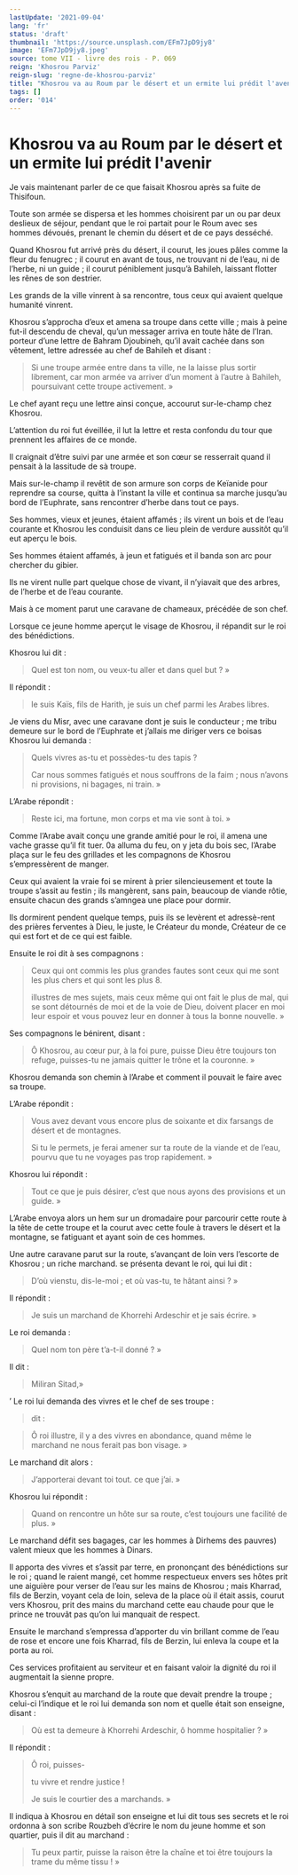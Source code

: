 ```yaml
---
lastUpdate: '2021-09-04'
lang: 'fr'
status: 'draft'
thumbnail: 'https://source.unsplash.com/EFm7JpD9jy8'
image: 'EFm7JpD9jy8.jpeg'
source: tome VII - livre des rois - P. 069
reign: 'Khosrou Parviz'
reign-slug: 'regne-de-khosrou-parviz'
title: "Khosrou va au Roum par le désert et un ermite lui prédit l'avenir | Le Livre des Rois | Shâhnâmeh"
tags: []
order: '014'
---
```


<!-- LTeX: language=fr -->

# Khosrou va au Roum par le désert et un ermite lui prédit l'avenir

Je vais maintenant parler de ce que faisait Khosrou après sa fuite de Thisifoun.

Toute son armée se dispersa et les hommes choisirent par un ou par deux deslieux de séjour, pendant que le roi partait pour le Roum avec ses hommes dévoués, prenant le chemin du désert et de ce pays desséché.

Quand Khosrou fut arrivé près du désert, il courut, les joues pâles comme la fleur du fenugrec ; il courut en avant de tous, ne trouvant ni de l’eau, ni de l’herbe, ni un guide ; il courut péniblement jusqu’à Bahileh, laissant flotter les rênes de son destrier.

Les grands de la ville vinrent à sa rencontre, tous ceux qui avaient quelque humanité vinrent.

Khosrou s’approcha d’eux et amena sa troupe dans cette ville ; mais à peine fut-il descendu de cheval, qu’un messager arriva en toute hâte de l’Iran. porteur d’une lettre de Bahram Djoubineh, qu’il avait cachée dans son vêtement, lettre adressée au chef de Bahileh et disant :

> Si une troupe armée entre dans ta ville, ne la laisse plus sortir librement, car mon armée va arriver d’un moment à l’autre à Bahileh, poursuivant cette troupe activement. »

Le chef ayant reçu une lettre ainsi conçue, accourut sur-le-champ chez Khosrou.

L’attention du roi fut éveillée, il lut la lettre et resta confondu du tour que prennent les affaires de ce monde.

Il craignait d’être suivi par une armée et son cœur se resserrait quand il pensait à la lassitude de sà troupe.

Mais sur-le-champ il revêtit de son armure son corps de Keïanide pour reprendre sa course, quitta à l’instant la ville et continua sa marche jusqu’au bord de l’Euphrate, sans rencontrer d’herbe dans tout ce pays.

Ses hommes, vieux et jeunes, étaient affamés ; ils virent un bois et de l’eau courante et Khosrou les conduisit dans ce lieu plein de verdure aussitôt qu’il eut aperçu le bois.

Ses hommes étaient affamés, à jeun et fatigués et il banda son arc pour chercher du gibier.

Ils ne virent nulle part quelque chose de vivant, il n’yiavait que des arbres, de l’herbe et de l’eau courante.

Mais à ce moment parut une caravane de chameaux, précédée de son chef.

Lorsque ce jeune homme aperçut le visage de Khosrou, il répandit sur le roi des bénédictions.

Khosrou lui dit :

> Quel est ton nom, ou veux-tu aller et dans quel but ? »

Il répondit :

> le suis Kaïs, fils de Harith, je suis un chef parmi les Arabes libres.

Je viens du Misr, avec une caravane dont je suis le conducteur ; me tribu demeure sur le bord de l’Euphrate et j’allais me diriger vers ce boisas Khosrou lui demanda :

> Quels vivres as-tu et possèdes-tu des tapis ?
>
> Car nous sommes fatigués et nous souffrons de la faim ; nous n’avons ni provisions, ni bagages, ni train. »

L’Arabe répondit :

> Reste ici, ma fortune, mon corps et ma vie sont à toi. »

Comme l’Arabe avait conçu une grande amitié pour le roi, il amena une vache grasse qu’il fit tuer. 0a alluma du feu, on y jeta du bois sec, l’Arabe plaça sur le feu des grillades et les compagnons de Khosrou s’empressèrent de manger.

Ceux qui avaient la vraie foi se mirent à prier silencieusement et toute la troupe s’assit au festin ; ils mangèrent, sans pain, beaucoup de viande rôtie, ensuite chacun des grands s’amngea une place pour dormir.

Ils dormirent pendent quelque temps, puis ils se levèrent et adressè-rent des prières ferventes à Dieu, le juste, le Créateur du monde, Créateur de ce qui est fort et de ce qui est faible.

Ensuite le roi dit à ses compagnons :

> Ceux qui ont commis les plus grandes fautes sont ceux qui me sont les plus chers et qui sont les plus 8.
>
> illustres de mes sujets, mais ceux même qui ont fait le plus de mal, qui se sont détournés de moi et de la voie de Dieu, doivent placer en moi leur espoir et vous pouvez leur en donner à tous la bonne nouvelle. »

Ses compagnons le bénirent, disant :

> Ô Khosrou, au cœur pur, à la foi pure, puisse Dieu être toujours ton refuge, puisses-tu ne jamais quitter le trône et la couronne. »

Khosrou demanda son chemin à l’Arabe et comment il pouvait le faire avec sa troupe.

L’Arabe répondit :

> Vous avez devant vous encore plus de soixante et dix farsangs de désert et de montagnes.
>
> Si tu le permets, je ferai amener sur ta route de la viande et de l’eau, pourvu que tu ne voyages pas trop rapidement. »

Khosrou lui répondit :

> Tout ce que je puis désirer, c’est que nous ayons des provisions et un guide. »

L’Arabe envoya alors un hem sur un dromadaire pour parcourir cette route à la tête de cette troupe et la courut avec cette foule à travers le désert et la montagne, se fatiguant et ayant soin de ces hommes.

Une autre caravane parut sur la route, s’avançant de loin vers l’escorte de Khosrou ; un riche marchand. se présenta devant le roi, qui lui dit :

> D’où vienstu, dis-le-moi ; et où vas-tu, te hâtant ainsi ? »

Il répondit :

> Je suis un marchand de Khorrehi Ardeschir et je sais écrire. »

Le roi demanda :

> Quel nom ton père t’a-t-il donné ? »

Il dit :

> Miliran Sitad,»

’
Le roi lui demanda des vivres et le chef de ses troupe :

> dit :

> Ô roi illustre, il y a des vivres en abondance, quand même le marchand ne nous ferait pas bon visage. »

Le marchand dit alors :

> J’apporterai devant toi tout. ce que j’ai. »

Khosrou lui répondit :

> Quand on rencontre un hôte sur sa route, c’est toujours une facilité de plus. »

Le marchand défit ses bagages, car les hommes à Dirhems des pauvres) valent mieux que les hommes à Dinars.

Il apporta des vivres et s’assit par terre, en prononçant des bénédictions sur le roi ; quand le raient mangé, cet homme respectueux envers ses hôtes prit une aiguière pour verser de l’eau sur les mains de Khosrou ; mais Kharrad, fils de Berzin, voyant cela de loin, seleva de la place où il était assis, courut vers Khosrou, prit des mains du marchand cette eau chaude pour que le prince ne trouvât pas qu’on lui manquait de respect.

Ensuite le marchand s’empressa d’apporter du vin brillant comme de l’eau de rose et encore une fois Kharrad, fils de Berzin, lui enleva la coupe et la porta au roi.

Ces services profitaient au serviteur et en faisant valoir la dignité du roi il augmentait la sienne propre.

Khosrou s’enquit au marchand de la route que devait prendre la troupe ; celui-ci l’indique et le roi lui demanda son nom et quelle était son enseigne, disant :

> Où est ta demeure à Khorrehi Ardeschir, ô homme hospitalier ? »

Il répondit :

> Ô roi, puisses-
>
> tu vivre et rendre justice !
>
> Je suis le courtier des a marchands. »

Il indiqua à Khosrou en détail son enseigne et lui dit tous ses secrets et le roi ordonna à son scribe Rouzbeh d’écrire le nom du jeune homme et son quartier, puis il dit au marchand :

> Tu peux partir, puisse la raison être la chaîne et toi être toujours la trame du même tissu ! »
